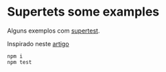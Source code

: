 # Supertets some examples

Alguns exemplos com [supertest](https://github.com/visionmedia/supertest).

Inspirado neste [artigo](https://www.albertgao.xyz/2017/05/24/how-to-test-expressjs-with-jest-and-supertest/)


    npm i
    npm test


